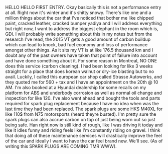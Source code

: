 
HELLO HELLO FIRST ENTRY. Okay basically this is not a performance entry at all. Right now it's winter and it's shitty snowy. There's like one and a million things about the car that I've noticed that bother me like chipped paint, cracked leather, cracked bumper yadiya and I will address everything but right now, I want to address the biggest elephant in the room which is, GDI. I will probably write something about this in my notes but from the research I've read, the 2015 VT gets a good amount of carbon buildup which can lead to knock, bad fuel economy and loss of performance amongst other things. As it sits my VT is at like 176.5 thousand km and I doubt any of the past owners have taken that point of failure into account and have done something about it. For some reason in Montreal, NO ONE does this service (carbon cleaning). I had been looking for like 3 weeks straight for a place that does korean walnut or dry-ice blasting but to no avail. Luckily, I called this european car shop called Strasse Autowerks, and they quoted me for 560 + tax and I have an appointment on the 20th @ 10 AM. I'm also booked at a Hyundai dealership for some recalls on my platform for ABS and underbody corrosion as well as normal oil change and inspection for like 120. I've also went ahead and bought the tools and parts required for spark plug replacement because I have no idea when was the last time they had been replaced. The spark plugs are some HKS M40XL for like 110$ from N75 motorsports (heard theyre busted). I'm pretty sure the spark plugs can also accrue carbon on top of just being worn out so just being safe. Han right now is still kind of rough, like I was driving it today and like it idles funny and riding feels like I'm constantly riding on gravel. I think that doing all of these maintenance services will drastically improve the feel of the car and ideally I want to have the car feel brand new. We'll see. (As of writing this SPARK PLUGS ARE COMING TMR WWW).